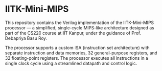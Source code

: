 # IITK-Mini-MIPS
This repository contains the Verilog implementation of the IITK-Mini-MIPS processor — a simplified, single-cycle MIPS-like architecture designed as part of the CS220 course at IIT Kanpur, under the guidance of Prof. Debapriya Basu Roy. 

The processor supports a custom ISA (instruction set architecture) with separate instruction and data memories, 32 general-purpose registers, and 32 floating-point registers. The processor executes all instructions in a single clock cycle using a streamlined datapath and control logic.
